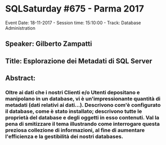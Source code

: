 # SQLSaturday #675 - Parma 2017
Event Date: 18-11-2017 - Session time: 15:10:00 - Track: Database Administration
## Speaker: Gilberto Zampatti
## Title: Esplorazione dei Metadati di SQL Server
## Abstract:
### Oltre ai dati che i nostri Clienti e/o Utenti depositano e manipolano in un database, vi è un'impressionante quantità di metadati (dati relativi ai dati...). Descrivono com'è configurato il database, come è stato installato; descrivono tutte le proprietà del database e degli oggetti in esso contenuti. Val la pena di smitizzare il tema illustrando come interrogare questa preziosa collezione di informazioni, al fine di aumentare l'efficienza e la gestibilità dei nostri databases.
